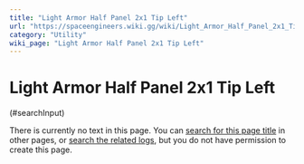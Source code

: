 ```yaml
---
title: "Light Armor Half Panel 2x1 Tip Left"
url: "https://spaceengineers.wiki.gg/wiki/Light_Armor_Half_Panel_2x1_Tip_Left"
category: "Utility"
wiki_page: "Light Armor Half Panel 2x1 Tip Left"
---
```


# Light Armor Half Panel 2x1 Tip Left

(#searchInput)

There is currently no text in this page. You can [search for this page title](https://spaceengineers.wiki.gg/wiki/Special:Search/Light_Armor_Half_Panel_2x1_Tip_Left "Special:Search/Light Armor Half Panel 2x1 Tip Left") in other pages, or [search the related logs](https://spaceengineers.wiki.gg/wiki/Special:Log?page=Light_Armor_Half_Panel_2x1_Tip_Left), but you do not have permission to create this page.